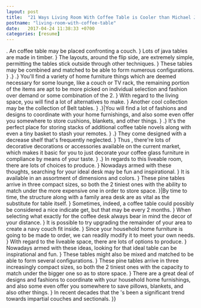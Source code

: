 ```yaml
---
layout: post
title:  "21 Ways Living Room With Coffee Table is Cooler than Michael Jordan"
postname: "living-room-with-coffee-table"
date:   2017-04-24 11:38:33 +0700
categories: [resume]
---
```

. An coffee table may be placed confronting a couch. } Lots of java tables are made in timber. } The layouts, around the flip side, are extremely simple, permitting the tables stick outside through other techniques. } These tables may be combined and matched to be able to form numerous configurations. } .} .} You'll find a variety of home furniture things which are deemed necessary for some lounge, like a couch or TV rack, the remaining portion of the items are apt to be more picked on individual selection and fashion over demand or some combination of the 2. } With regard to the living space, you will find a lot of alternatives to make. } Another cool collection may be the collection of Belt tables. } .}|You will find a lot of fashions and designs to coordinate with your home furnishings, and also some even offer you somewhere to store cushions, blankets, and other things. } .} It's the perfect place for storing stacks of additional coffee table novels along with even a tiny basket to stash your remotes. } .} They come designed with a decrease shelf that's frequently neglected. } Thus , there're lots of decorative decorations or accessories available on the current market, which makes it basic for you to just decorate your coffee glass furniture in compliance by means of your taste. } .} In regards to this liveable room, there are lots of choices to produce. } Nowadays armed with these thoughts, searching for your ideal desk may be fun and inspirational. } It is available in an assortment of dimensions and colors. } These pine tables arrive in three compact sizes, so both the 2 tiniest ones with the ability to match under the more expensive one in order to store space. }|By time to time, the structure along with a family area desk are as vital as the substitute for table itself. } Sometimes, indeed, a coffee table could possibly be considered a nice indicate get, but that may be every 2 months. } When selecting what exactly for the coffee desk always bear in mind the decor of your distance. } It is possible to try upgrading the remainder of your area to create a navy couch fit inside. } Since your household home furniture is going to be made to order, we can readily modify it to meet your own needs. } With regard to the liveable space, there are lots of options to produce. } Nowadays armed with these ideas, looking for that ideal table can be inspirational and fun. } These tables might also be mixed and matched to be able to form several configurations. } These pine tables arrive in three increasingly compact sizes, so both the 2 tiniest ones with the capacity to match under the bigger one so as to store space. } There are a great deal of designs and fashions to coordinate with your household home furnishings, and also some even offer you somewhere to save pillows, blankets, and also other things. } In recent decades that the 's been a significant trend towards impartial couches and sectionals. }}

